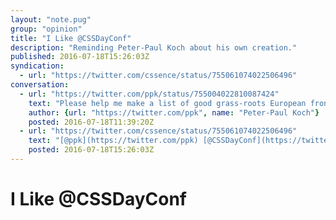 ```yaml
---
layout: "note.pug"
group: "opinion"
title: "I Like @CSSDayConf"
description: "Reminding Peter-Paul Koch about his own creation."
published: 2016-07-18T15:26:03Z
syndication:
  - url: "https://twitter.com/cssence/status/755061074022506496"
conversation:
  - url: "https://twitter.com/ppk/status/755004022810087424"
    text: "Please help me make a list of good grass-roots European front-end conferences. Which one(s) do you like in particular?"
    author: {url: "https://twitter.com/ppk", name: "Peter-Paul Koch"}
    posted: 2016-07-18T11:39:20Z
  - url: "https://twitter.com/cssence/status/755061074022506496"
    text: "[@ppk](https://twitter.com/ppk) [@CSSDayConf](https://twitter.com/cssdayconf) of course. But you know that."
    posted: 2016-07-18T15:26:03Z
---
```


# I Like @CSSDayConf
